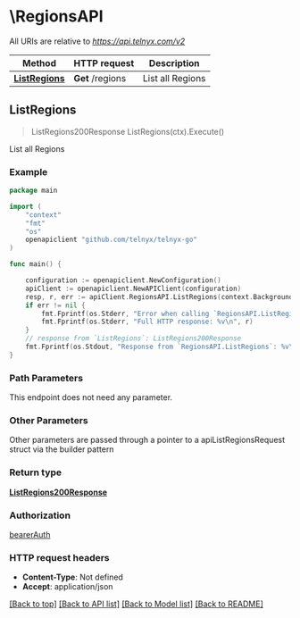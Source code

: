 # \RegionsAPI

All URIs are relative to *https://api.telnyx.com/v2*

Method | HTTP request | Description
------------- | ------------- | -------------
[**ListRegions**](RegionsAPI.md#ListRegions) | **Get** /regions | List all Regions



## ListRegions

> ListRegions200Response ListRegions(ctx).Execute()

List all Regions



### Example

```go
package main

import (
	"context"
	"fmt"
	"os"
	openapiclient "github.com/telnyx/telnyx-go"
)

func main() {

	configuration := openapiclient.NewConfiguration()
	apiClient := openapiclient.NewAPIClient(configuration)
	resp, r, err := apiClient.RegionsAPI.ListRegions(context.Background()).Execute()
	if err != nil {
		fmt.Fprintf(os.Stderr, "Error when calling `RegionsAPI.ListRegions``: %v\n", err)
		fmt.Fprintf(os.Stderr, "Full HTTP response: %v\n", r)
	}
	// response from `ListRegions`: ListRegions200Response
	fmt.Fprintf(os.Stdout, "Response from `RegionsAPI.ListRegions`: %v\n", resp)
}
```

### Path Parameters

This endpoint does not need any parameter.

### Other Parameters

Other parameters are passed through a pointer to a apiListRegionsRequest struct via the builder pattern


### Return type

[**ListRegions200Response**](ListRegions200Response.md)

### Authorization

[bearerAuth](../README.md#bearerAuth)

### HTTP request headers

- **Content-Type**: Not defined
- **Accept**: application/json

[[Back to top]](#) [[Back to API list]](../README.md#documentation-for-api-endpoints)
[[Back to Model list]](../README.md#documentation-for-models)
[[Back to README]](../README.md)

